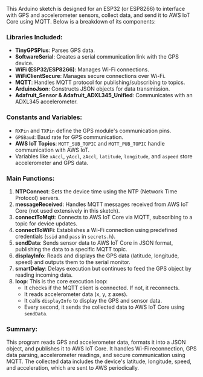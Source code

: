 This Arduino sketch is designed for an ESP32 (or ESP8266) to interface with GPS and accelerometer sensors, collect data, and send it to AWS IoT Core using MQTT. Below is a breakdown of its components:

### Libraries Included:
- **TinyGPSPlus**: Parses GPS data.
- **SoftwareSerial**: Creates a serial communication link with the GPS device.
- **WiFi (ESP32/ESP8266)**: Manages Wi-Fi connections.
- **WiFiClientSecure**: Manages secure connections over Wi-Fi.
- **MQTT**: Handles MQTT protocol for publishing/subscribing to topics.
- **ArduinoJson**: Constructs JSON objects for data transmission.
- **Adafruit_Sensor & Adafruit_ADXL345_Unified**: Communicates with an ADXL345 accelerometer.

### Constants and Variables:
- `RXPin` and `TXPin` define the GPS module's communication pins.
- `GPSBaud`: Baud rate for GPS communication.
- **AWS IoT Topics**: `MQTT_SUB_TOPIC` and `MQTT_PUB_TOPIC` handle communication with AWS IoT.
- Variables like `xAccl`, `yAccl`, `zAccl`, `latitude`, `longitude`, and `aspeed` store accelerometer and GPS data.

### Main Functions:

1. **NTPConnect**: Sets the device time using the NTP (Network Time Protocol) servers.
2. **messageReceived**: Handles MQTT messages received from AWS IoT Core (not used extensively in this sketch).
3. **connectToMqtt**: Connects to AWS IoT Core via MQTT, subscribing to a topic for device updates.
4. **connectToWiFi**: Establishes a Wi-Fi connection using predefined credentials (`ssid` and `pass` in `secrets.h`).
5. **sendData**: Sends sensor data to AWS IoT Core in JSON format, publishing the data to a specific MQTT topic.
6. **displayInfo**: Reads and displays the GPS data (latitude, longitude, speed) and outputs them to the serial monitor.
7. **smartDelay**: Delays execution but continues to feed the GPS object by reading incoming data.
8. **loop**: This is the core execution loop:
   - It checks if the MQTT client is connected. If not, it reconnects.
   - It reads accelerometer data (x, y, z axes).
   - It calls `displayInfo` to display the GPS and sensor data.
   - Every second, it sends the collected data to AWS IoT Core using `sendData`.

### Summary:
This program reads GPS and accelerometer data, formats it into a JSON object, and publishes it to AWS IoT Core. It handles Wi-Fi reconnection, GPS data parsing, accelerometer readings, and secure communication using MQTT. The collected data includes the device's latitude, longitude, speed, and acceleration, which are sent to AWS periodically.
